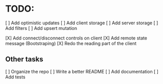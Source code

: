 # TODO:

[ ] Add optimistic updates
[ ] Add client storage
[ ] Add server storage
[ ] Add filters
[ ] Add upsert mutation

[X] Add connect/disconnect controls on client
[X] Add remote state message (Bootstraping)
[X] Redo the reading part of the client

## Other tasks

[ ] Organize the repo
[ ] Write a better README
[ ] Add documentation
[ ] Add tests